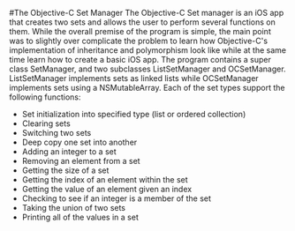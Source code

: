 #The Objective-C Set Manager
The Objective-C Set manager is an iOS app that creates two sets and allows the user to perform several functions on them. While the overall premise of the program is simple, the main point was to slightly over complicate the problem to learn how Objective-C's implementation of inheritance and polymorphism look like while at the same time learn how to create a basic iOS app. The program contains a super class SetManager, and two subclasses ListSetManager and OCSetManager. ListSetManager implements sets as linked lists while OCSetManager implements sets using a NSMutableArray. Each of the set types support the following functions:

* Set initialization into specified type (list or ordered collection)
* Clearing sets
* Switching two sets
* Deep copy one set into another
* Adding an integer to a set
* Removing an element from a set
* Getting the size of a set
* Getting the index of an element within the set
* Getting the value of an element given an index
* Checking to see if an integer is a member of the set
* Taking the union of two sets
* Printing all of the values in a set

